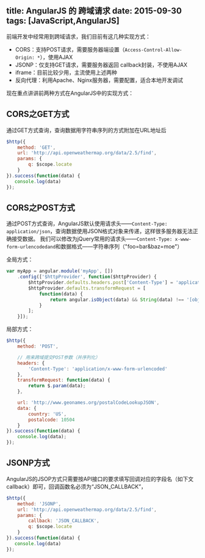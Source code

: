 title: AngularJS 的 跨域请求
date: 2015-09-30
tags: [JavaScript,AngularJS]
---
前端开发中经常用到跨域请求，我们目前有这几种实现方式：
* CORS：支持POST请求，需要服务器端设置（`Access-Control-Allow-Origin: *`），使用AJAX
* JSONP：仅支持GET请求，需要服务器返回 callback封装，不使用AJAX
* iframe：目前比较少用，主流使用上述两种
* 反向代理：利用Apache、Nginx服务器，需要配置，适合本地开发调试

现在重点讲讲前两种方式在AngularJS中的实现方式：
## CORS之GET方式
通过GET方式查询，查询数据用字符串序列的方式附加在URL地址后

``` javascript
$http({
    method: 'GET',
    url: 'http://api.openweathermap.org/data/2.5/find',
    params: {
        q: $scope.locate
    }
}).success(function(data) {
   console.log(data)
});
```

## CORS之POST方式
通过POST方式查询，AngularJS默认使用请求头——`Content-Type: application/json`，查询数据使用JSON格式对象来传递，这样很多服务器无法正确接受数据。
我们可以修改为jQuery常用的请求头——`Content-Type: x-www-form-urlencodedand`和数据格式——字符串序列（"foo=bar&baz=moe"）

全局方式：
``` javascript
var myApp = angular.module('myApp', [])
    .config(['$httpProvider', function($httpProvider) {
        $httpProvider.defaults.headers.post['Content-Type'] = 'application/x-www-form-urlencoded';
        $httpProvider.defaults.transformRequest = [
            function(data) {
                return angular.isObject(data) && String(data) !== '[object File]' ? $.param(data) : data;
            }
        ];
    }]);
```

局部方式：
``` javascript
$http({
    method: 'POST',

    // 用来跨域提交POST参数（并序列化）
    headers: {
        'Content-Type': 'application/x-www-form-urlencoded'
    },
    transformRequest: function(data) {
        return $.param(data);
    },

    url: 'http://www.geonames.org/postalCodeLookupJSON',
    data: {
        country: 'US',
        postalcode: 10504
    }
}).success(function(data) {
    console.log(data);
});
```

## JSONP方式
AngularJS的JSOP方式只需要按API接口的要求填写回调对应的字段名（如下文callback）即可，回调函数名必须为“JSON_CALLBACK”，
``` javascript
$http({
    method: 'JSONP',
    url: 'http://api.openweathermap.org/data/2.5/find',
    params: {
        callback: 'JSON_CALLBACK',
        q: $scope.locate
    }
}).success(function(data) {
   console.log(data)
});
```
